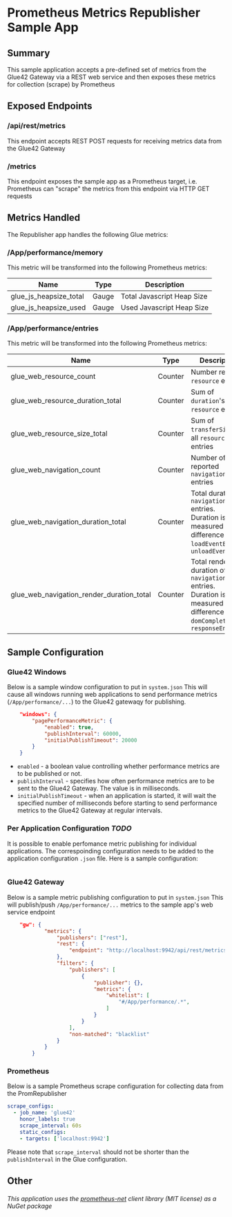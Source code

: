 Prometheus Metrics Republisher Sample App
====

## Summary
This sample application accepts a pre-defined set of metrics from the Glue42 Gateway via a REST web service and then exposes these metrics for collection (scrape) by Prometheus

## Exposed Endpoints
### /api/rest/metrics
This endpoint accepts REST POST requests for receiving metrics data from the Glue42 Gateway

### /metrics
This endpoint exposes the sample app as a Prometheus target, i.e. Prometheus can "scrape" the metrics from this endpoint via HTTP GET requests

## Metrics Handled
The Republisher app handles the following Glue metrics:

### /App/performance/memory
This metric will be transformed into the following Prometheus metrics:

|Name|Type|Description|
|----|:--:|-----------|
| glue_js_heapsize_total | Gauge | Total Javascript Heap Size |
| glue_js_heapsize_used | Gauge | Used Javascript Heap Size |


### /App/performance/entries
This metric will be transformed into the following Prometheus metrics:

|Name|Type|Description|
|----|:--:|-----------|
| glue_web_resource_count | Counter | Number reported `resource` entries |
| glue_web_resource_duration_total | Counter | Sum of `duration`'s of all `resource` entries |
| glue_web_resource_size_total | Counter | Sum of `transferSize` of all `resource` entries |
| glue_web_navigation_count | Counter | Number of reported `navigation` entries |
| glue_web_navigation_duration_total | Counter | Total duration of `navigation` entries.<br>Duration is measured as the difference `loadEventEnd` - `unloadEventStart` |
| glue_web_navigation_render_duration_total | Counter | Total render duration of `navigation` entries.<br>Duration is measured as the difference `domComplete` - `responseEnd` |

## Sample Configuration

### Glue42 Windows
Below is a sample window configuration to put in `system.json`
This will cause all windows running web applications to send performance metrics (`/App/performance/...`) to the Glue42 gatewaqy for publishing.

```json
    "windows": {
        "pagePerformanceMetric": {
            "enabled": true,
            "publishInterval": 60000,
            "initialPublishTimeout": 20000
        }
    }
```
- `enabled` - a boolean value controlling whether performance metrics are to be published or not.
- `publishInterval` - specifies how often performance metrics are to be sent to the Glue42 Gateway. The value is in milliseconds.
- `initialPublishTimeout` - when an application is started, it will wait the specified number of milliseconds before starting to send performance metrics to the Glue42 Gateway at regular intervals.



### Per Application Configuration ___TODO___
It is possible to enable perfomance metric publishing for individual applications. The correspoinding configuration needs to be added to the application configuration `.json` file.
Here is a sample configuration:
```json
```

### Glue42 Gateway
Below is a sample metric publishing configuration to put in `system.json`
This will publish/push `/App/performance/...` metrics to the sample app's web service endpoint
```json
    "gw": {
            "metrics": {
                "publishers": ["rest"],
                "rest": {
                    "endpoint": "http://localhost:9942/api/rest/metrics",
                },
                "filters": {
                    "publishers": [
                        {
                            "publisher": {},
                            "metrics": {
                                "whitelist": [
                                    "#/App/performance/.*",
                                ]
                            }
                        }
                    ],
                    "non-matched": "blacklist"
                }                
            }
        }
```

### Prometheus
Below is a sample Prometheus scrape configuration for collecting data from the PromRepublisher
```yaml
scrape_configs:
  - job_name: 'glue42'
    honor_labels: true
    scrape_interval: 60s
    static_configs:
    - targets: ['localhost:9942']
```

Please note that `scrape_interval` should not be shorter than the `publishInterval` in the Glue configuration.

## Other
###### This application uses the [prometheus-net](https://github.com/prometheus-net/prometheus-net/) client library (MIT license) as a NuGet package
